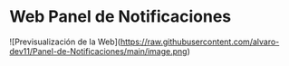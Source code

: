 # Web Panel de Notificaciones

<span>![</span><span>Previsualización de la Web</span><span>]</span><span>(</span><span>https://raw.githubusercontent.com/alvaro-dev11/Panel-de-Notificaciones/main/image.png</span><span>)</span>